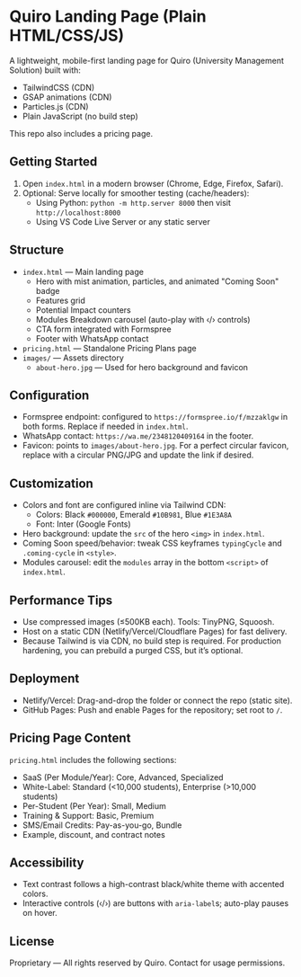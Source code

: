 # Quiro Landing Page (Plain HTML/CSS/JS)

A lightweight, mobile-first landing page for Quiro (University Management Solution) built with:
- TailwindCSS (CDN)
- GSAP animations (CDN)
- Particles.js (CDN)
- Plain JavaScript (no build step)

This repo also includes a pricing page.

## Getting Started

1. Open `index.html` in a modern browser (Chrome, Edge, Firefox, Safari).
2. Optional: Serve locally for smoother testing (cache/headers):
   - Using Python: `python -m http.server 8000` then visit `http://localhost:8000`
   - Using VS Code Live Server or any static server

## Structure

- `index.html` — Main landing page
  - Hero with mist animation, particles, and animated "Coming Soon" badge
  - Features grid
  - Potential Impact counters
  - Modules Breakdown carousel (auto-play with ‹/› controls)
  - CTA form integrated with Formspree
  - Footer with WhatsApp contact
- `pricing.html` — Standalone Pricing Plans page
- `images/` — Assets directory
  - `about-hero.jpg` — Used for hero background and favicon

## Configuration

- Formspree endpoint: configured to `https://formspree.io/f/mzzaklgw` in both forms. Replace if needed in `index.html`.
- WhatsApp contact: `https://wa.me/2348120409164` in the footer.
- Favicon: points to `images/about-hero.jpg`. For a perfect circular favicon, replace with a circular PNG/JPG and update the link if desired.

## Customization

- Colors and font are configured inline via Tailwind CDN:
  - Colors: Black `#000000`, Emerald `#10B981`, Blue `#1E3A8A`
  - Font: Inter (Google Fonts)
- Hero background: update the `src` of the hero `<img>` in `index.html`.
- Coming Soon speed/behavior: tweak CSS keyframes `typingCycle` and `.coming-cycle` in `<style>`.
- Modules carousel: edit the `modules` array in the bottom `<script>` of `index.html`.

## Performance Tips

- Use compressed images (≤500KB each). Tools: TinyPNG, Squoosh.
- Host on a static CDN (Netlify/Vercel/Cloudflare Pages) for fast delivery.
- Because Tailwind is via CDN, no build step is required. For production hardening, you can prebuild a purged CSS, but it’s optional.

## Deployment

- Netlify/Vercel: Drag-and-drop the folder or connect the repo (static site).
- GitHub Pages: Push and enable Pages for the repository; set root to `/`.

## Pricing Page Content

`pricing.html` includes the following sections:
- SaaS (Per Module/Year): Core, Advanced, Specialized
- White-Label: Standard (<10,000 students), Enterprise (>10,000 students)
- Per-Student (Per Year): Small, Medium
- Training & Support: Basic, Premium
- SMS/Email Credits: Pay-as-you-go, Bundle
- Example, discount, and contract notes

## Accessibility

- Text contrast follows a high-contrast black/white theme with accented colors.
- Interactive controls (‹/›) are buttons with `aria-label`s; auto-play pauses on hover.

## License

Proprietary — All rights reserved by Quiro. Contact for usage permissions.
